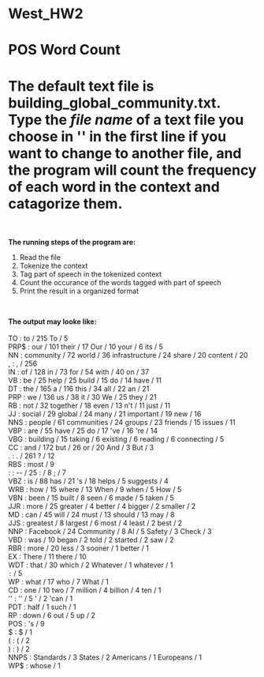 # West_HW2
# **POS Word Count**<br>
# The default text file is building_global_community.txt. Type the *file name* of a text file you choose in '' in the first line if you want to change to another file, and the program will count the frequency of each word in the context and catagorize them.<br><br>
**The running steps of the program are:**
1. Read the file
1. Tokenize the context
1. Tag part of speech in the tokenized context
1. Count the occurance of the words tagged with part of speech
1. Print the result in a organized format
<br>

**The output may looke like:**<br><br>
TO : to / 215 To / 5 <br>
PRP$ : our / 101 their / 17 Our / 10 your / 6 its / 5 <br>
NN : community / 72 world / 36 infrastructure / 24 share / 20 content / 20 <br>
, : , / 256 <br>
IN : of / 128 in / 73 for / 54 with / 40 on / 37 <br>
VB : be / 25 help / 25 build / 15 do / 14 have / 11 <br>
DT : the / 165 a / 116 this / 34 all / 22 an / 21 <br>
PRP : we / 136 us / 38 it / 30 We / 25 they / 21 <br>
RB : not / 32 together / 18 even / 13 n't / 11 just / 11 <br>
JJ : social / 29 global / 24 many / 21 important / 19 new / 16 <br>
NNS : people / 61 communities / 24 groups / 23 friends / 15 issues / 11 <br>
VBP : are / 55 have / 25 do / 17 've / 16 're / 14 <br>
VBG : building / 15 taking / 6 existing / 6 reading / 6 connecting / 5 <br>
CC : and / 172 but / 26 or / 20 And / 3 But / 3 <br>
. : . / 261 ? / 12 <br>
RBS : most / 9 <br>
: : -- / 25 : / 8 ; / 7 <br>
VBZ : is / 88 has / 21 's / 18 helps / 5 suggests / 4 <br>
WRB : how / 15 where / 13 When / 9 when / 5 How / 5 <br>
VBN : been / 15 built / 8 seen / 6 made / 5 taken / 5 <br>
JJR : more / 25 greater / 4 better / 4 bigger / 2 smaller / 2 <br>
MD : can / 45 will / 24 must / 13 should / 13 may / 8 <br>
JJS : greatest / 8 largest / 6 most / 4 least / 2 best / 2 <br>
NNP : Facebook / 24 Community / 8 AI / 5 Safety / 3 Check / 3 <br>
VBD : was / 10 began / 2 told / 2 started / 2 saw / 2 <br>
RBR : more / 20 less / 3 sooner / 1 better / 1 <br>
EX : There / 11 there / 10 <br>
WDT : that / 30 which / 2 Whatever / 1 whatever / 1 <br>
`` : `` / 5 <br>
WP : what / 17 who / 7 What / 1 <br>
CD : one / 10 two / 7 million / 4 billion / 4 ten / 1 <br>
'' : '' / 5 ' / 2 'can / 1 <br>
PDT : half / 1 such / 1 <br>
RP : down / 6 out / 5 up / 2 <br>
POS : 's / 9 <br>
$ : $ / 1 <br>
( : ( / 2 <br>
) : ) / 2 <br>
NNPS : Standards / 3 States / 2 Americans / 1 Europeans / 1 <br>
WP$ : whose / 1 
